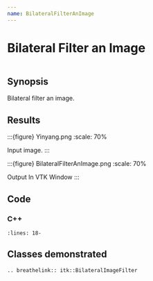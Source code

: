 ```yaml
---
name: BilateralFilterAnImage
---
```


# Bilateral Filter an Image

```{index} single: BilateralImageFilter pair: bilateral; filter
```

## Synopsis

Bilateral filter an image.

## Results

:::{figure} Yinyang.png
:scale: 70%

Input image.
:::

:::{figure} BilateralFilterAnImage.png
:scale: 70%

Output In VTK Window
:::

## Code

### C++

```{literalinclude} Code.cxx
:lines: 18-
```

## Classes demonstrated

```{eval-rst}
.. breathelink:: itk::BilateralImageFilter
```
